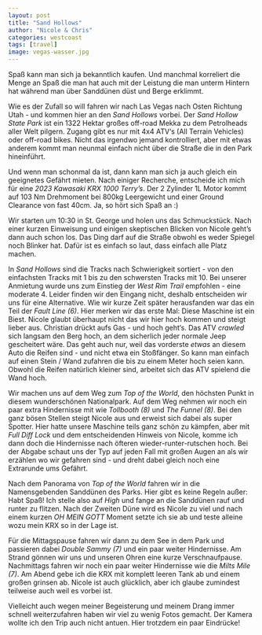```yaml
---
layout: post
title: "Sand Hollows"
author: "Nicole & Chris"
categories: westcoast
tags: [travel]
image: vegas-wasser.jpg
---
```

Spaß kann man sich ja bekanntlich kaufen. Und manchmal korreliert die Menge an Spaß die man hat auch mit der Leistung die man unterm Hintern hat während man über Sanddünen düst und Berge erklimmt.

Wie es der Zufall so will fahren wir nach Las Vegas nach Osten Richtung Utah - und kommen hier an den *Sand Hollows* vorbei. Der *Sand Hollow State Park* ist ein 1322 Hektar großes off-road Mekka zu dem Petrolheads aller Welt pilgern. Zugang gibt es nur mit 4x4 ATV‘s (All Terrain Vehicles) oder off-road bikes. Nicht das irgendwo jemand kontrolliert, aber mit etwas anderem kommt man neunmal einfach nicht über die Straße die in den Park hineinführt.

Und wenn man schonmal da ist, dann kann man sich ja auch gleich ein geeignetes Gefährt mieten. Nach einiger Recherche, entscheide ich mich für eine *2023 Kawasaki KRX 1000 Terry’s*. Der 2 Zylinder 1L Motor kommt auf 103 Nm Drehmoment bei 800kg Leergewicht und einer Ground Clearance von fast 40cm. Ja, so hört sich Spaß an :)

Wir starten um 10:30 in St. George und holen uns das Schmuckstück. Nach einer kurzen Einweisung und einigen skeptischen Blicken von Nicole geht’s dann auch schon los. Das Ding darf auf die Straße obwohl es weder Spiegel noch Blinker hat. Dafür ist es einfach so laut, dass einfach alle Platz machen.

In *Sand Hollows* sind die Tracks nach Schwierigkeit sortiert - von den einfachsten Tracks mit 1 bis zu den schwersten Tracks mit 10. Bei unserer Anmietung wurde uns zum Einstieg der *West Rim Trail* empfohlen - eine moderate 4. Leider finden wir den Eingang nicht, deshalb entscheiden wir uns für eine Alternative. Wie wir kurze Zeit später herausfanden war das ein Teil der *Fault Line (6)*. Hier merken wir das erste Mal: Diese Maschine ist ein Biest. Nicole glaubt überhaupt nicht das wir hier hoch kommen und steigt lieber aus. Christian drückt aufs Gas - und hoch geht‘s. Das ATV *crawled* sich langsam den Berg hoch, an dem sicherlich jeder normale Jeep gescheitert wäre. Das geht auch nur, weil das vorderste *etwas* an diesem Auto die Reifen sind - und nicht etwa ein Stoßfänger. So kann man einfach auf einen Stein / Wand zufahren die bis zu einem Meter hoch seien kann. Obwohl die Reifen natürlich kleiner sind, arbeitet sich das ATV spielend die Wand hoch.

Wir machen uns auf dem Weg zum *Top of the World*, den höchsten Punkt in diesem wunderschönen Nationalpark. Auf dem Weg nehmen wir noch ein paar extra Hindernisse mit wie *Tollbooth (8)* und *The Funnel (8)*. Bei den ganz bösen Stellen steigt Nicole aus und erweist sich dabei als super Spotter. Hier hatte unsere Maschine teils ganz schön zu kämpfen, aber mit *Full Diff Lock* und dem entscheidenden Hinweis von Nicole, komme ich dann doch die Hindernisse nach öfteren wieder-runter-rutschen hoch. Bei der Abgabe schaut uns der Typ auf jeden Fall mit großen Augen an als wir erzählen wo wir gefahren sind - und dreht dabei gleich noch eine Extrarunde ums Gefährt.

Nach dem Panorama von *Top of the World* fahren wir in die Namensgebenden Sanddünen des Parks. Hier gibt es keine Regeln außer: Habt Spaß! Ich stelle also auf *High* und fange an die Sanddünen rauf und runter zu flitzen. Nach der Zweiten Düne wird es Nicole zu viel und nach einem kurzen *OH MEIN GOTT* Moment setzte ich sie ab und teste alleine wozu mein KRX so in der Lage ist.

Für die Mittagspause fahren wir dann zu dem See in dem Park und passieren dabei *Double Sammy (7)* und ein paar weiter Hindernisse. Am Strand gönnen wir uns und unseren Ohren eine kurze Verschnaufpause. Nachmittags fahren wir noch ein paar weiter Hindernisse wie die *Milts Mile (7)*. Am Abend gebe ich die KRX mit komplett leeren Tank ab und einem großen grinsen ab. Nicole ist auch glücklich, aber ich glaube zumindest teilweise auch weil es vorbei ist. 

Vielleicht auch wegen meiner Begeisterung und meinem Drang immer schnell weiterzufahren haben wir viel zu wenig Fotos gemacht. Der Kamera wollte ich den Trip auch nicht antuen. Hier trotzdem ein paar Eindrücke!


